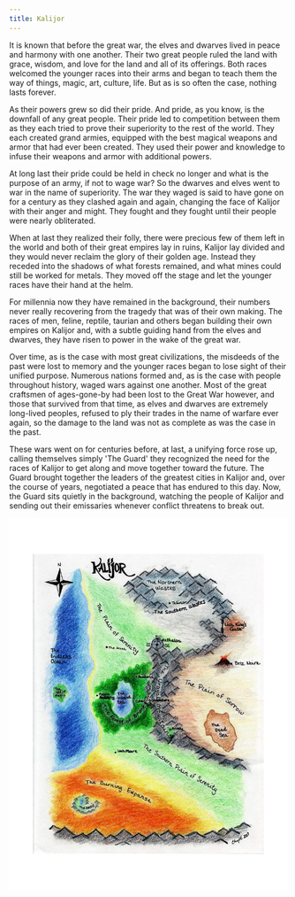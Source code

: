 ```yaml
---
title: Kalijor
---
```


It is known that before the great war, the elves and dwarves lived in peace and
harmony with one another. Their two great people ruled the land with grace,
wisdom, and love for the land and all of its offerings.  Both races welcomed the
younger races into their arms and began to teach them the way of things, magic,
art, culture, life. But as is so often the case, nothing lasts forever.

As their powers grew so did their pride. And pride, as you know, is the downfall
of any great people. Their pride led to competition between them as they each
tried to prove their superiority to the rest of the world. They each created
grand armies, equipped with the best magical weapons and armor that had ever
been created. They used their power and knowledge to infuse their weapons and
armor with additional powers.

At long last their pride could be held in check no longer and what is the
purpose of an army, if not to wage war? So the dwarves and elves went to war in
the name of superiority. The war they waged is said to have gone on for a
century as they clashed again and again, changing the face of Kalijor with their
anger and might. They fought and they fought until their people were nearly
obliterated.

When at last they realized their folly, there were precious few of them left in
the world and both of their great empires lay in ruins, Kalijor lay divided and
they would never reclaim the glory of their golden age.  Instead they receded
into the shadows of what forests remained, and what mines could still be worked
for metals. They moved off the stage and let the younger races have their hand
at the helm.

For millennia now they have remained in the background, their numbers never
really recovering from the tragedy that was of their own making.  The races of
men, feline, reptile, taurian and others began building their own empires on
Kalijor and, with a subtle guiding hand from the elves and dwarves, they have
risen to power in the wake of the great war.

Over time, as is the case with most great civilizations, the misdeeds of the
past were lost to memory and the younger races began to lose sight of their
unified purpose. Numerous nations formed and, as is the case with people
throughout history, waged wars against one another. Most of the great craftsmen
of ages-gone-by had been lost to the Great War however, and those that survived
from that time, as elves and dwarves are extremely long-lived peoples, refused
to ply their trades in the name of warfare ever again, so the damage to the land
was not as complete as was the case in the past.

These wars went on for centuries before, at last, a unifying force rose up,
calling themselves simply 'The Guard' they recognized the need for the races of
Kalijor to get along and move together toward the future.  The Guard brought
together the leaders of the greatest cities in Kalijor and, over the course of
years, negotiated a peace that has endured to this day. Now, the Guard sits
quietly in the background, watching the people of Kalijor and sending out their
emissaries whenever conflict threatens to break out.

![Center](/images/Map_ipad.jpg "Center")
